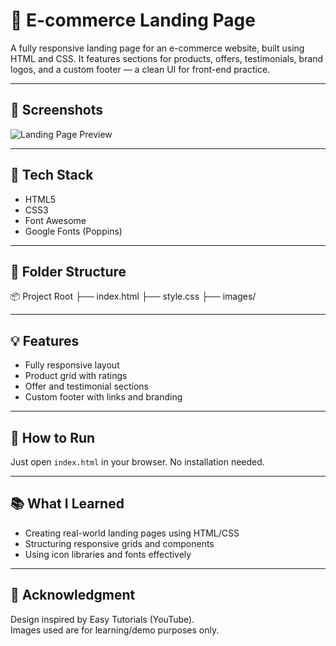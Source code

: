 # 🛒 E-commerce Landing Page

A fully responsive landing page for an e-commerce website, built using HTML and CSS. It features sections for products, offers, testimonials, brand logos, and a custom footer — a clean UI for front-end practice.

---

## 📸 Screenshots

![Landing Page Preview](images/Landing%20Page%20Preview.png)

---

## 🔧 Tech Stack

- HTML5  
- CSS3  
- Font Awesome  
- Google Fonts (Poppins)

---

## 📁 Folder Structure

📦 Project Root
├── index.html
├── style.css
├── images/


---

## 💡 Features

- Fully responsive layout
- Product grid with ratings
- Offer and testimonial sections
- Custom footer with links and branding

---

## 🚀 How to Run

Just open `index.html` in your browser. No installation needed.

---

## 📚 What I Learned

- Creating real-world landing pages using HTML/CSS  
- Structuring responsive grids and components  
- Using icon libraries and fonts effectively  

---

## 🙏 Acknowledgment

Design inspired by Easy Tutorials (YouTube).  
Images used are for learning/demo purposes only.


